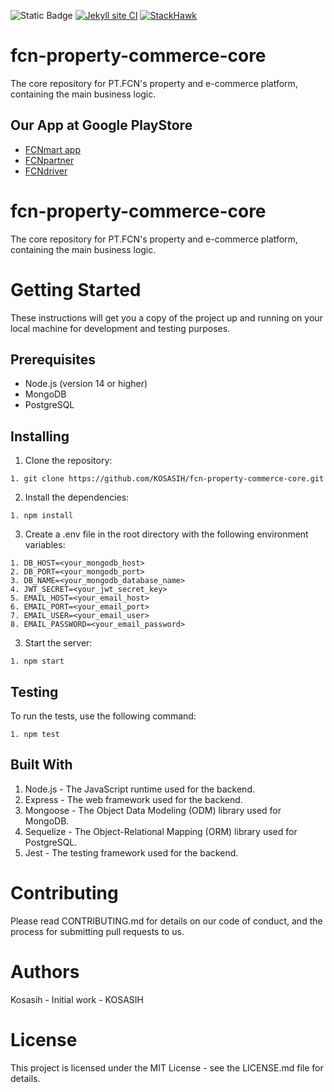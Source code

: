 ![Static Badge](https://img.shields.io/badge/FCN-FITRI%20CINTA%20NUSANTARA-blue)
[![Jekyll site CI](https://github.com/KOSASIH/fcn-property-commerce-core/actions/workflows/jekyll-docker.yml/badge.svg)](https://github.com/KOSASIH/fcn-property-commerce-core/actions/workflows/jekyll-docker.yml)
[![StackHawk](https://github.com/KOSASIH/fcn-property-commerce-core/actions/workflows/stackhawk.yml/badge.svg)](https://github.com/KOSASIH/fcn-property-commerce-core/actions/workflows/stackhawk.yml)

# fcn-property-commerce-core
The core repository for PT.FCN's property and e-commerce platform, containing the main business logic.

## Our App at Google PlayStore 

- [FCNmart app](https://play.google.com/store/apps/details?id=com.fcnmart.enjoy) 
- [FCNpartner](https://play.google.com/store/apps/details?id=com.fcnmart.partner)
- [FCNdriver](https://play.google.com/store/apps/details?id=com.fcnmart.driver) 

# fcn-property-commerce-core

The core repository for PT.FCN's property and e-commerce platform, containing the main business logic.

# Getting Started

These instructions will get you a copy of the project up and running on your local machine for development and testing purposes.

## Prerequisites

- Node.js (version 14 or higher)
- MongoDB
- PostgreSQL

## Installing

1. Clone the repository:

```
1. git clone https://github.com/KOSASIH/fcn-property-commerce-core.git
```

2. Install the dependencies:

```
1. npm install
```

3. Create a .env file in the root directory with the following environment variables:

```
1. DB_HOST=<your_mongodb_host>
2. DB_PORT=<your_mongodb_port>
3. DB_NAME=<your_mongodb_database_name>
4. JWT_SECRET=<your_jwt_secret_key>
5. EMAIL_HOST=<your_email_host>
6. EMAIL_PORT=<your_email_port>
7. EMAIL_USER=<your_email_user>
8. EMAIL_PASSWORD=<your_email_password>
```
3. Start the server:

```
1. npm start
```

## Testing

To run the tests, use the following command:

```
1. npm test
```

## Built With

1. Node.js - The JavaScript runtime used for the backend.
2. Express - The web framework used for the backend.
3. Mongoose - The Object Data Modeling (ODM) library used for MongoDB.
3. Sequelize - The Object-Relational Mapping (ORM) library used for PostgreSQL.
4. Jest - The testing framework used for the backend.

# Contributing

Please read CONTRIBUTING.md for details on our code of conduct, and the process for submitting pull requests to us.

# Authors

Kosasih - Initial work - KOSASIH

# License

This project is licensed under the MIT License - see the LICENSE.md file for details.
